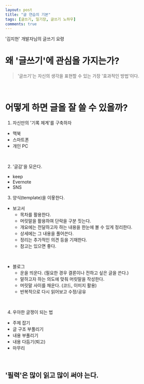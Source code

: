 ```yaml
---
layout: post
title: "글 연습의 기본"
tags: [글쓰기, 일기장, 글쓰기 노하우]
comments: true
---
```


'김지헌' 개발자님의 글쓰기 요령

# 왜 '글쓰기'에 관심을 가지는가?

> '글쓰기'는 자신의 생각을 표현할 수 있는 가장 '효과적인 방법'이다.

<br>

# 어떻게 하면 글을 잘 쓸 수 있을까?

1. 자신만의 '기록 체계'를 구축하자

  - 맥북
  - 스마트폰
  - 개인 PC
  
<br>

2. '글감'을 모은다.

  - keep
  - Evernote
  - SNS
  
3. 양식(template)을 이욯한다.

- 보고서
  - 목차를 활용한다.
  - 머릿말을 활용하여 단락을 구분 짓는다.
  - 개요에는 전달하고자 하는 내용을 한눈에 볼 수 있게 정리한다.
  - 상세에는 그 내용을 풀어쓴다.
  - 정리는 추가적인 의견 등을 기재한다.
  - 참고는 있으면 좋다.
 
<br>

- 블로그
  - 운을 띄운다. (필요한 경우 결론이나 전하고 싶은 글을 쓴다.)
  - 말하고자 하는 의도에 맞춰 머릿말을 작성한다.
  - 머릿말 사이를 채운다. (코드, 이미지 활용)
  - 반복적으로 다시 읽어보고 수정/공유
  
 <br>
  
4. 우아한 글쟁이 되는 법
  
  - 주제 잡기
  - 글 구조 부풀리기
  - 내용 부풀리기
  - 내용 다듬기(퇴고)
  - 마무리
  
<br>

## '필력'은 많이 읽고 많이 써야 는다.
